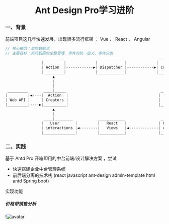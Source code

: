 <h1 align="center">Ant Design Pro学习进阶</h1>

### 一、背景
前端项目这几年快速发展，出现很多流行框架 ： Vue 、 React 、 Angular

```javascript
// 核心概念：单向数据流
// 主要目标：实现数据的全局管理、事件的统一定义、事件分发
                 _________               ____________               ___________
                |         |             |            |             |           |
                | Action  |------------▶| Dispatcher |------------▶| callbacks |
                |_________|             |____________|             |___________|
                     ▲                                                   |
                     |                                                   |
                     |                                                   |
 _________       ____|_____                                          ____▼____
|         |◀----|  Action  |                                        |         |
| Web API |     | Creators |                                        |  Store  |
|_________|----▶|__________|                                        |_________|
                     ▲                                                   |
                     |                                                   |
                 ____|________           ____________                ____▼____
                |   User       |         |   React   |              | Change  |
                | interactions |◀--------|   Views   |◀-------------| events  |
                |______________|         |___________|              |_________|

```
### 二、实践
基于 Antd Pro 开箱即用的中台前端/设计解决方案 ，尝试
- 快速搭建企业中台管理系统
- 前后端分离的技术栈 (react javascript ant-design admin-template html antd Spring boot)

实现功能
##### 价格带销售分析
 !![avatar](http://42.194.140.28/priceImage.png)

